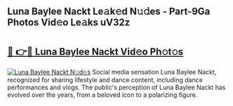 ## Luna Baylee Nackt Le𝚊k𝚎d N𝚞𝚍es - Part-9Ga Photos Vid𝚎o Le𝚊ks uV32z

# <h2><a href="http://fb4q9h.evod.top/?m=Luna+Baylee+Nackt">🔗 👉🔴 Luna Baylee Nackt Vid𝚎o Ph𝚘t𝚘s</a></h2>

[![Luna Baylee Nackt N𝚞d𝚎s](https://i.imgur.com/8V9OHl7.gif)](http://fb4q9h.evod.top/?m=Luna+Baylee+Nackt)
Social media sensation Luna Baylee Nackt, recognized for sharing lifestyle and dance content, including dance performances and vlogs. The public's perception of Luna Baylee Nackt has evolved over the years, from a beloved icon to a polarizing figure. 
